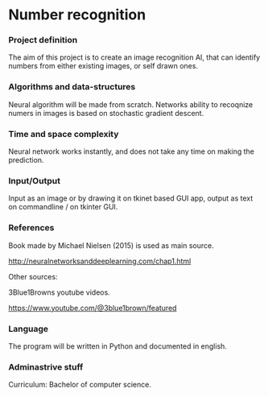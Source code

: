 # Number recognition

### Project definition
The aim of this project is to create an image recognition AI, that can identify numbers from either existing images, or self drawn ones.

### Algorithms and data-structures
Neural algorithm will be made from scratch. Networks ability to recoqnize numers in images is based on stochastic gradient descent.

### Time and space complexity
Neural network works instantly, and does not take any time on making the prediction.

### Input/Output
Input as an image or by drawing it on tkinet based GUI app, output as text on commandline / on tkinter GUI.

### References
Book made by Michael Nielsen (2015) is used as main source.

http://neuralnetworksanddeeplearning.com/chap1.html

Other sources:

3Blue1Browns youtube videos.

https://www.youtube.com/@3blue1brown/featured

### Language
The program will be written in Python and documented in english.

### Adminastrive stuff
Curriculum: Bachelor of computer science.
